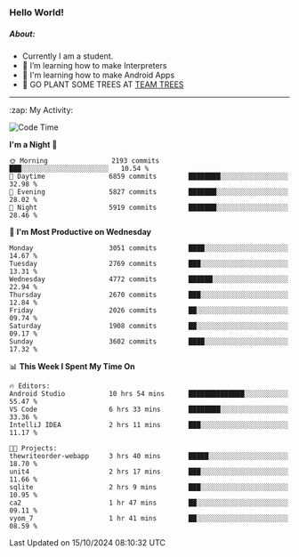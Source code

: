 ### Hello World!

##### About:
- Currently I am a student.
- 🌱 I’m learning how to make Interpreters
- 🌱 I'm learning how to make Android Apps
- 🌱 GO PLANT SOME TREES AT [TEAM TREES](https://teamtrees.org/)

---
  <summary>:zap: My Activity:</summary>
  
<!--START_SECTION:waka-->
![Code Time](http://img.shields.io/badge/Code%20Time-1%2C514%20hrs-blue)

**I'm a Night 🦉** 

```text
🌞 Morning                2193 commits        ███░░░░░░░░░░░░░░░░░░░░░░   10.54 % 
🌆 Daytime                6859 commits        ████████░░░░░░░░░░░░░░░░░   32.98 % 
🌃 Evening                5827 commits        ███████░░░░░░░░░░░░░░░░░░   28.02 % 
🌙 Night                  5919 commits        ███████░░░░░░░░░░░░░░░░░░   28.46 % 
```
📅 **I'm Most Productive on Wednesday** 

```text
Monday                   3051 commits        ████░░░░░░░░░░░░░░░░░░░░░   14.67 % 
Tuesday                  2769 commits        ███░░░░░░░░░░░░░░░░░░░░░░   13.31 % 
Wednesday                4772 commits        ██████░░░░░░░░░░░░░░░░░░░   22.94 % 
Thursday                 2670 commits        ███░░░░░░░░░░░░░░░░░░░░░░   12.84 % 
Friday                   2026 commits        ██░░░░░░░░░░░░░░░░░░░░░░░   09.74 % 
Saturday                 1908 commits        ██░░░░░░░░░░░░░░░░░░░░░░░   09.17 % 
Sunday                   3602 commits        ████░░░░░░░░░░░░░░░░░░░░░   17.32 % 
```


📊 **This Week I Spent My Time On** 

```text
🔥 Editors: 
Android Studio           10 hrs 54 mins      ██████████████░░░░░░░░░░░   55.47 % 
VS Code                  6 hrs 33 mins       ████████░░░░░░░░░░░░░░░░░   33.36 % 
IntelliJ IDEA            2 hrs 11 mins       ███░░░░░░░░░░░░░░░░░░░░░░   11.17 % 

🐱‍💻 Projects: 
thewriteorder-webapp     3 hrs 40 mins       █████░░░░░░░░░░░░░░░░░░░░   18.70 % 
unit4                    2 hrs 17 mins       ███░░░░░░░░░░░░░░░░░░░░░░   11.66 % 
sqlite                   2 hrs 9 mins        ███░░░░░░░░░░░░░░░░░░░░░░   10.95 % 
ca2                      1 hr 47 mins        ██░░░░░░░░░░░░░░░░░░░░░░░   09.11 % 
vyom_7                   1 hr 41 mins        ██░░░░░░░░░░░░░░░░░░░░░░░   08.59 % 
```


 Last Updated on 15/10/2024 08:10:32 UTC
<!--END_SECTION:waka-->
